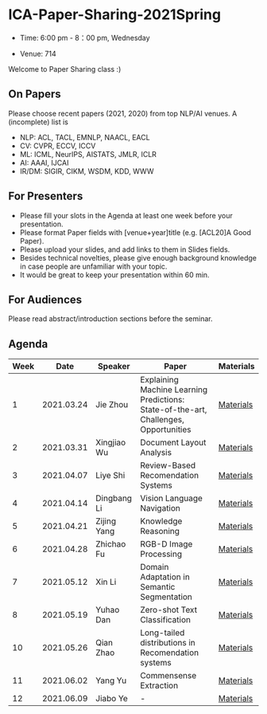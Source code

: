# ICA-Paper-Sharing-2021Spring

- Time: 6:00 pm - 8：00 pm, Wednesday

- Venue: 714

Welcome to Paper Sharing class :)

## On Papers
Please choose recent papers (2021, 2020) from top NLP/AI venues. A (incomplete) list is

- NLP: ACL, TACL, EMNLP, NAACL, EACL
- CV: CVPR, ECCV, ICCV
- ML: ICML, NeurIPS, AISTATS, JMLR, ICLR
- AI: AAAI, IJCAI
- IR/DM: SIGIR, CIKM, WSDM, KDD, WWW


## For Presenters
- Please fill your slots in the Agenda at least one week before your presentation.
- Please format Paper fields with [venue+year]title (e.g. [ACL20]A Good Paper).
- Please upload your slides, and add links to them in Slides fields.
- Besides technical novelties, please give enough background knowledge in case people are unfamiliar with your topic.
- It would be great to keep your presentation within 60 min.

## For Audiences
Please read abstract/introduction sections before the seminar.


## Agenda
|Week|	Date	|Speaker|	Paper|	Materials|
|  ----   | ----  |   ----   | ----  |   ----   |
|1|	2021.03.24	|Jie Zhou | Explaining Machine Learning Predictions: State-of-the-art, Challenges, Opportunities	|	[Materials](https://github.com/ECNU-ICA/ICA-Paper-Sharing-2021Spring/blob/main/week1/explainml-tutorial-neurips20.pdf)|
|2|	2021.03.31	| Xingjiao Wu | Document Layout Analysis	|[Materials](https://github.com/ECNU-ICA/ICA-Paper-Sharing-2021Spring/blob/main/week2/Document%20Layout%20Analysis.pdf)	|
|3|	2021.04.07	| Liye Shi | Review-Based Recomendation Systems	| [Materials](https://github.com/ECNU-ICA/ICA-Paper-Sharing-2021Spring/blob/main/week3/review-based%20recommendation%20system.pptx)	| 
|4|	2021.04.14	| Dingbang Li | Vision Language Navigation |	[Materials](https://github.com/ECNU-ICA/ICA-Paper-Sharing-2021Spring/blob/main/week4/Vision%20Language%20Navigation.pdf)  |  
|5|	2021.04.21	|  Zijing Yang | Knowledge Reasoning | [Materials](https://github.com/ECNU-ICA/ICA-Paper-Sharing-2021Spring/blob/main/week5/Knowledge%20Reasoning%20Tutorial.pdf)	|
|6|	2021.04.28	| Zhichao Fu |	RGB-D Image Processing |  [Materials](https://github.com/ECNU-ICA/ICA-Paper-Sharing-2021Spring/blob/main/week6/Overview%20of%20RGB-D%20Image%20Processing.pptx)	|
|7|	2021.05.12	| Xin Li | Domain Adaptation in Semantic Segmentation	| [Materials](https://github.com/ECNU-ICA/ICA-Paper-Sharing-2021Spring/blob/main/week7/Domain%20Adaptation%20in%20Semantic%20Segmentation.pdf)  |
|8|	2021.05.19	| Yuhao Dan | Zero-shot Text Classification	| [Materials](https://github.com/ECNU-ICA/ICA-Paper-Sharing-2021Spring/blob/main/week8/zero-shot-text-classification-danyuhao.pdf)  |
|10|	2021.05.26	| Qian Zhao |	Long-tailed distributions in Recomendation systems |  [Materials](-) |
|11|	2021.06.02	| Yang Yu | Commensense Extraction | [Materials](-) | 
|12|	2021.06.09	| Jiabo Ye | -  | [Materials](-) |
